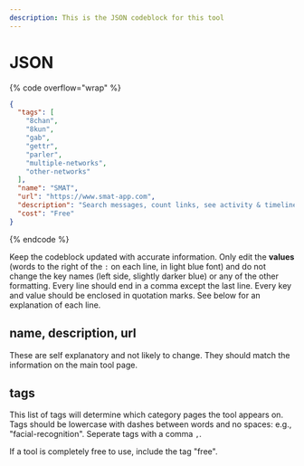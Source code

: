 ```yaml
---
description: This is the JSON codeblock for this tool
---
```


# JSON

{% code overflow="wrap" %}
```json
{
  "tags": [
    "8chan",
    "8kun",
    "gab",
    "gettr",
    "parler",
    "multiple-networks",
    "other-networks"
  ],
  "name": "SMAT",
  "url": "https://www.smat-app.com",
  "description": "Search messages, count links, see activity & timeline of a search term on Gab, Parler, 4chan, 8kun, .win, poal, telegram, Gettr, Bitchute, Tiktok",
  "cost": "Free"
}
```
{% endcode %}

Keep the codeblock updated with accurate information. Only edit the **values** (words to the right of the `:` on each line, in light blue font) and do not change the key names (left side, slightly darker blue) or any of the other formatting. Every line should end in a comma except the last line. Every key and value should be enclosed in quotation marks. See below for an explanation of each line.&#x20;

## name, description, url

These are self explanatory and not likely to change. They should match the information on the main tool page.

## tags

This list of tags will determine which category pages the tool appears on. Tags should be lowercase with dashes between words and no spaces: e.g., "facial-recognition". Seperate tags with a comma `,`.

If a tool is completely free to use, include the tag "free".

